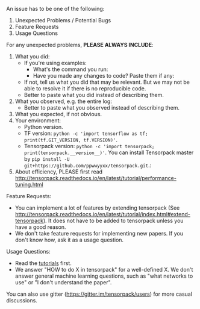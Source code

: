 An issue has to be one of the following:
1. Unexpected Problems / Potential Bugs
2. Feature Requests
3. Usage Questions

For any unexpected problems, __PLEASE ALWAYS INCLUDE__:
1. What you did:
	+ If you're using examples:
		+ What's the command you run:
		+ Have you made any changes to code? Paste them if any:
	+ If not, tell us what you did that may be relevant.
		But we may not be able to resolve it if there is no reproducible code.
	+ Better to paste what you did instead of describing them.
2. What you observed, e.g. the entire log:
	+ Better to paste what you observed instead of describing them.
3. What you expected, if not obvious.
4. Your environment:
	+ Python version.
	+ TF version: `python -c 'import tensorflow as tf; print(tf.GIT_VERSION, tf.VERSION)'`.
	+ Tensorpack version: `python -c 'import tensorpack; print(tensorpack.__version__)'`.
      You can install Tensorpack master by `pip install -U git+https://github.com/ppwwyyxx/tensorpack.git`.:
5. About efficiency, PLEASE first read http://tensorpack.readthedocs.io/en/latest/tutorial/performance-tuning.html

Feature Requests:
+ You can implement a lot of features by extending tensorpack
	(See http://tensorpack.readthedocs.io/en/latest/tutorial/index.html#extend-tensorpack).
	It does not have to be added to tensorpack unless you have a good reason.
+ We don't take feature requests for implementing new papers.
  If you don't know how, ask it as a usage question.

Usage Questions:

+ Read the [tutorials](http://tensorpack.readthedocs.io/en/latest/tutorial/index.html#user-tutorials) first.
+ We answer "HOW to do X in tensorpack" for a well-defined X.
  We don't answer general machine learning questions,
  such as "what networks to use" or "I don't understand the paper".

You can also use gitter (https://gitter.im/tensorpack/users) for more casual discussions.
